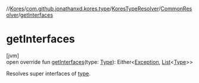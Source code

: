 //[Kores](../../../../index.md)/[com.github.jonathanxd.kores.type](../../index.md)/[KoresTypeResolver](../index.md)/[CommonResolver](index.md)/[getInterfaces](get-interfaces.md)

# getInterfaces

[jvm]\
open override fun [getInterfaces](get-interfaces.md)(type: [Type](https://docs.oracle.com/javase/8/docs/api/java/lang/reflect/Type.html)): Either<[Exception](https://kotlinlang.org/api/latest/jvm/stdlib/kotlin/-exception/index.html), [List](https://kotlinlang.org/api/latest/jvm/stdlib/kotlin.collections/-list/index.html)<[Type](https://docs.oracle.com/javase/8/docs/api/java/lang/reflect/Type.html)>>

Resolves super interfaces of [type](get-interfaces.md).
